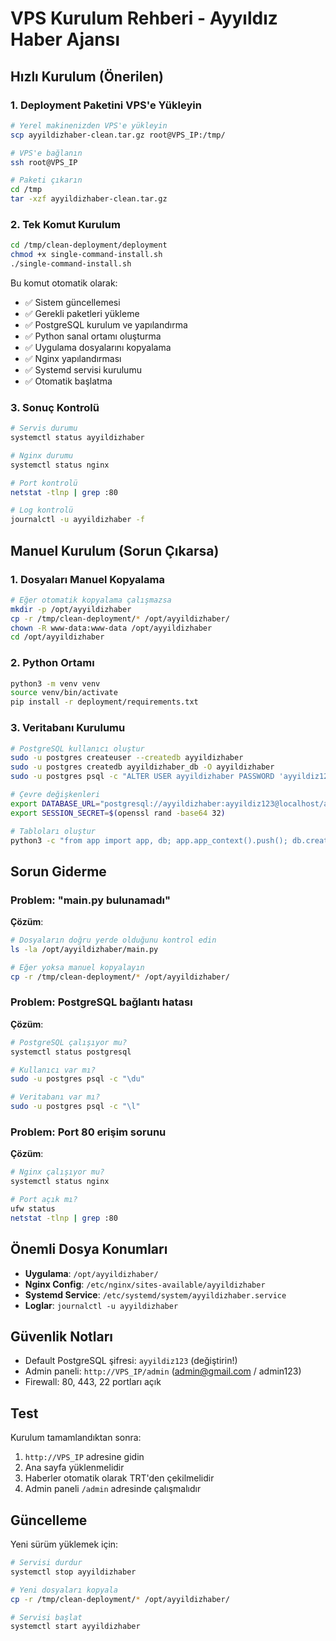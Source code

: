 # VPS Kurulum Rehberi - Ayyıldız Haber Ajansı

## Hızlı Kurulum (Önerilen)

### 1. Deployment Paketini VPS'e Yükleyin

```bash
# Yerel makinenizden VPS'e yükleyin
scp ayyildizhaber-clean.tar.gz root@VPS_IP:/tmp/

# VPS'e bağlanın
ssh root@VPS_IP

# Paketi çıkarın
cd /tmp
tar -xzf ayyildizhaber-clean.tar.gz
```

### 2. Tek Komut Kurulum

```bash
cd /tmp/clean-deployment/deployment
chmod +x single-command-install.sh
./single-command-install.sh
```

Bu komut otomatik olarak:
- ✅ Sistem güncellemesi
- ✅ Gerekli paketleri yükleme
- ✅ PostgreSQL kurulum ve yapılandırma
- ✅ Python sanal ortamı oluşturma
- ✅ Uygulama dosyalarını kopyalama
- ✅ Nginx yapılandırması
- ✅ Systemd servisi kurulumu
- ✅ Otomatik başlatma

### 3. Sonuç Kontrolü

```bash
# Servis durumu
systemctl status ayyildizhaber

# Nginx durumu
systemctl status nginx

# Port kontrolü
netstat -tlnp | grep :80

# Log kontrolü
journalctl -u ayyildizhaber -f
```

## Manuel Kurulum (Sorun Çıkarsa)

### 1. Dosyaları Manuel Kopyalama

```bash
# Eğer otomatik kopyalama çalışmazsa
mkdir -p /opt/ayyildizhaber
cp -r /tmp/clean-deployment/* /opt/ayyildizhaber/
chown -R www-data:www-data /opt/ayyildizhaber
cd /opt/ayyildizhaber
```

### 2. Python Ortamı

```bash
python3 -m venv venv
source venv/bin/activate
pip install -r deployment/requirements.txt
```

### 3. Veritabanı Kurulumu

```bash
# PostgreSQL kullanıcı oluştur
sudo -u postgres createuser --createdb ayyildizhaber
sudo -u postgres createdb ayyildizhaber_db -O ayyildizhaber
sudo -u postgres psql -c "ALTER USER ayyildizhaber PASSWORD 'ayyildiz123';"

# Çevre değişkenleri
export DATABASE_URL="postgresql://ayyildizhaber:ayyildiz123@localhost/ayyildizhaber_db"
export SESSION_SECRET=$(openssl rand -base64 32)

# Tabloları oluştur
python3 -c "from app import app, db; app.app_context().push(); db.create_all()"
```

## Sorun Giderme

### Problem: "main.py bulunamadı"
**Çözüm**: 
```bash
# Dosyaların doğru yerde olduğunu kontrol edin
ls -la /opt/ayyildizhaber/main.py

# Eğer yoksa manuel kopyalayın
cp -r /tmp/clean-deployment/* /opt/ayyildizhaber/
```

### Problem: PostgreSQL bağlantı hatası
**Çözüm**:
```bash
# PostgreSQL çalışıyor mu?
systemctl status postgresql

# Kullanıcı var mı?
sudo -u postgres psql -c "\du"

# Veritabanı var mı?
sudo -u postgres psql -c "\l"
```

### Problem: Port 80 erişim sorunu
**Çözüm**:
```bash
# Nginx çalışıyor mu?
systemctl status nginx

# Port açık mı?
ufw status
netstat -tlnp | grep :80
```

## Önemli Dosya Konumları

- **Uygulama**: `/opt/ayyildizhaber/`
- **Nginx Config**: `/etc/nginx/sites-available/ayyildizhaber`
- **Systemd Service**: `/etc/systemd/system/ayyildizhaber.service`
- **Loglar**: `journalctl -u ayyildizhaber`

## Güvenlik Notları

- Default PostgreSQL şifresi: `ayyildiz123` (değiştirin!)
- Admin paneli: `http://VPS_IP/admin` (admin@gmail.com / admin123)
- Firewall: 80, 443, 22 portları açık

## Test

Kurulum tamamlandıktan sonra:
1. `http://VPS_IP` adresine gidin
2. Ana sayfa yüklenmelidir
3. Haberler otomatik olarak TRT'den çekilmelidir
4. Admin paneli `/admin` adresinde çalışmalıdır

## Güncelleme

Yeni sürüm yüklemek için:
```bash
# Servisi durdur
systemctl stop ayyildizhaber

# Yeni dosyaları kopyala
cp -r /tmp/clean-deployment/* /opt/ayyildizhaber/

# Servisi başlat
systemctl start ayyildizhaber
```